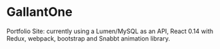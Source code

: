 # GallantOne
Portfolio Site: currently using a Lumen/MySQL as an API, React 0.14 with Redux, webpack, bootstrap and Snabbt animation library.

